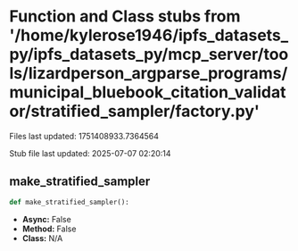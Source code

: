 # Function and Class stubs from '/home/kylerose1946/ipfs_datasets_py/ipfs_datasets_py/mcp_server/tools/lizardperson_argparse_programs/municipal_bluebook_citation_validator/stratified_sampler/factory.py'

Files last updated: 1751408933.7364564

Stub file last updated: 2025-07-07 02:20:14

## make_stratified_sampler

```python
def make_stratified_sampler():
```
* **Async:** False
* **Method:** False
* **Class:** N/A
